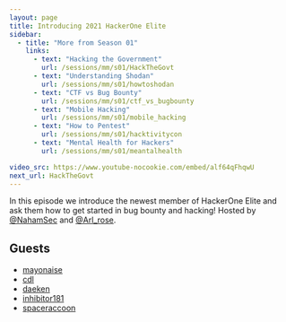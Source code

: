```yaml
---
layout: page
title: Introducing 2021 HackerOne Elite
sidebar:
  - title: "More from Season 01"
    links:
      - text: "Hacking the Government"
        url: /sessions/mm/s01/HackTheGovt
      - text: "Understanding Shodan"
        url: /sessions/mm/s01/howtoshodan
      - text: "CTF vs Bug Bounty"
        url: /sessions/mm/s01/ctf_vs_bugbounty
      - text: "Mobile Hacking"
        url: /sessions/mm/s01/mobile_hacking
      - text: "How to Pentest"
        url: /sessions/mm/s01/hacktivitycon
      - text: "Mental Health for Hackers"
        url: /sessions/mm/s01/meantalhealth

video_src: https://www.youtube-nocookie.com/embed/alf64qFhqwU
next_url: HackTheGovt
---
```


In this episode we introduce the newest member of HackerOne Elite and ask them how to get started in bug bounty and hacking! Hosted by [@NahamSec](https://twitter.com/NahamSec) and [@Arl_rose](https://twitter.com/arl_rose).

Guests
-----------------

- [mayonaise](https://twitter.com/colston3000)
- [cdl](https://twitter.com/hacker_)
- [daeken](https://twitter.com/daeken)
- [inhibitor181](https://twitter.com/inhibitor181)
- [spaceraccoon](https://twitter.com/spaceraccoon)

